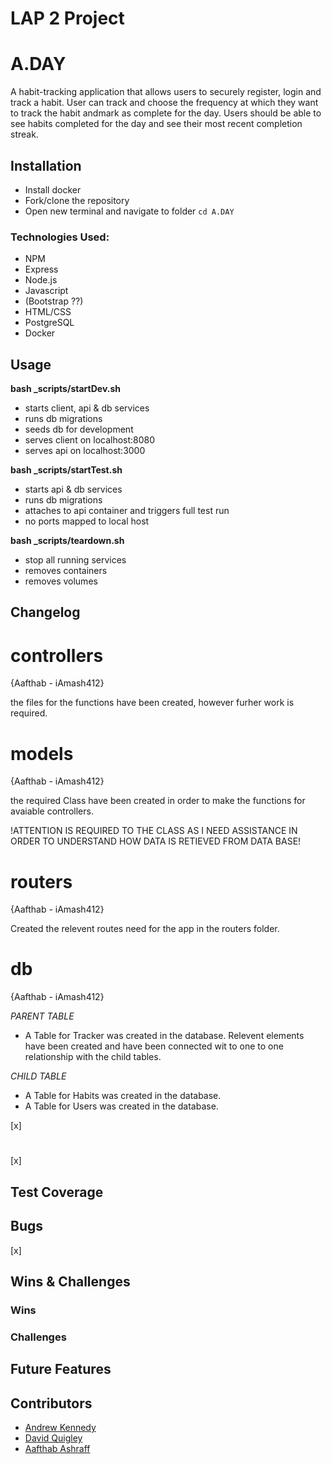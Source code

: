 # LAP 2 Project

# A.DAY

A habit-tracking application that allows users to securely register, login and track a habit. User can track and choose the frequency at which they want to track the habit andmark as complete for the day. Users should be able to see habits completed for the day and see their most recent completion streak.

## Installation

- Install docker
- Fork/clone the repository
- Open new terminal and navigate to folder `cd A.DAY`

### Technologies Used:

- NPM
- Express
- Node.js
- Javascript
- (Bootstrap ??)
- HTML/CSS
- PostgreSQL
- Docker

## Usage

**bash \_scripts/startDev.sh**

- starts client, api & db services
- runs db migrations
- seeds db for development
- serves client on localhost:8080
- serves api on localhost:3000

**bash \_scripts/startTest.sh**

- starts api & db services
- runs db migrations
- attaches to api container and triggers full test run
- no ports mapped to local host

**bash \_scripts/teardown.sh**

- stop all running services
- removes containers
- removes volumes

## Changelog

# controllers

{Aafthab - iAmash412}

the files for the functions have been created, however furher work is required.

# models

{Aafthab - iAmash412}

the required Class have been created in order to make the functions for avaiable controllers.

!ATTENTION IS REQUIRED TO THE CLASS AS I NEED ASSISTANCE IN ORDER TO UNDERSTAND HOW DATA IS RETIEVED FROM DATA BASE!

# routers

{Aafthab - iAmash412}

Created the relevent routes need for the app in the routers folder.

# db

{Aafthab - iAmash412}

_PARENT TABLE_

- A Table for Tracker was created in the database.
  Relevent elements have been created and have been connected wit to one to one relationship with the child tables.

_CHILD TABLE_

- A Table for Habits was created in the database.
- A Table for Users was created in the database.

[x]

#

[x]

## Test Coverage

## Bugs

[x]

## Wins & Challenges

### Wins

### Challenges

## Future Features

## Contributors

- [Andrew Kennedy](https://github.com/akennedy205)
- [David Quigley](https://github.com/AverKill)
- [Aafthab Ashraff](https://github.com/iAmash412)
